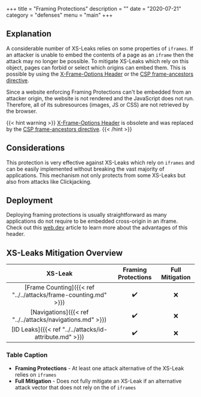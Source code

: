 +++
title = "Framing Protections"
description = ""
date = "2020-07-21"
category = "defenses"
menu = "main"
+++

## Explanation

A considerable number of XS-Leaks relies on some properties of `iframes`. If an attacker is unable to embed the contents of a page as an `iframe` then the attack may no longer be possible. To mitigate XS-Leaks which rely on this object, pages can forbid or select which origins can embed them. This is possible by using the [X-Frame-Options Header](https://developer.mozilla.org/en-US/docs/Web/HTTP/Headers/X-Frame-Options) or the [CSP frame-ancestors directive](https://developer.mozilla.org/en-US/docs/Web/HTTP/Headers/Content-Security-Policy/frame-ancestors).

Since a website enforcing Framing Protections can't be embedded from an attacker origin, the website is not rendered and the JavaScript does not run. Therefore, all of its subresources (images, JS or CSS) are not retrieved by the browser.

{{< hint warning >}}
[X-Frame-Options Header](https://developer.mozilla.org/en-US/docs/Web/HTTP/Headers/X-Frame-Options) is obsolete and was replaced by the [CSP frame-ancestors directive](https://developer.mozilla.org/en-US/docs/Web/HTTP/Headers/Content-Security-Policy/frame-ancestors).
{{< /hint >}}

## Considerations

This protection is very effective against XS-Leaks which rely on `iframes` and can be easily implemented without breaking the vast majority of applications. This mechanism not only protects from some XS-Leaks but also from attacks like Clickjacking.

## Deployment

Deploying framing protections is usually straightforward as many applications do not require to be embedded cross-origin in an iframe. Check out this [web.dev](https://web.dev/same-origin-policy/) article to learn more about the advantages of this header.

## XS-Leaks Mitigation Overview

|                           XS-Leak                                 |    Framing Protections   |  Full Mitigation   |
|:-----------------------------------------------------------------:|:------------------------:|:-------------------:
| [Frame Counting]({{< ref "../../attacks/frame-counting.md" >}})   |         ✔️               |         ❌
| [Navigations]({{< ref "../../attacks/navigations.md" >}})         |         ✔️               |         ❌
| [ID Leaks]({{< ref "../../attacks/id-attribute.md" >}})           |         ✔️               |         ❌

### Table Caption

- **Framing Protections** - At least one attack alternative of the XS-Leak relies on `iframes`
- **Full Mitigation** - Does not fully mitigate an XS-Leak if an alternative attack vector that does not rely on the of `iframes`
